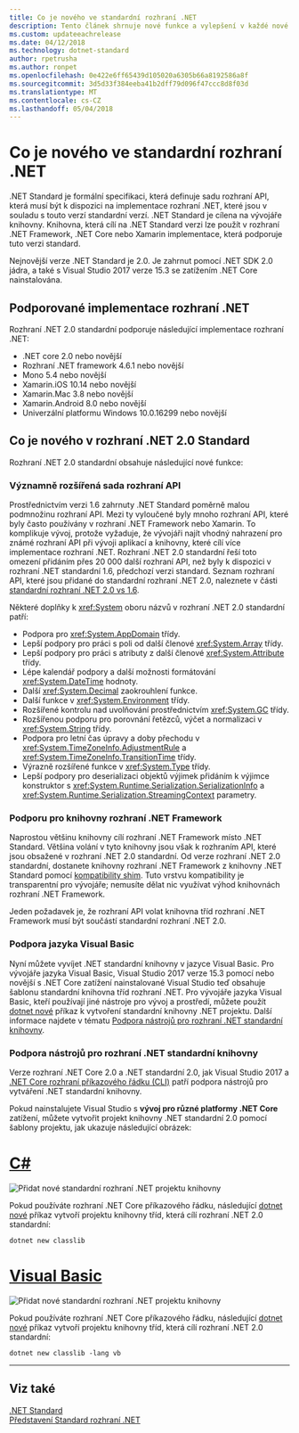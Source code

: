 ```yaml
---
title: Co je nového ve standardní rozhraní .NET
description: Tento článek shrnuje nové funkce a vylepšení v každé nové verze .NET Standard nalezen.
ms.custom: updateeachrelease
ms.date: 04/12/2018
ms.technology: dotnet-standard
author: rpetrusha
ms.author: ronpet
ms.openlocfilehash: 0e422e6ff65439d105020a6305b66a8192586a8f
ms.sourcegitcommit: 3d5d33f384eeba41b2dff79d096f47ccc8d8f03d
ms.translationtype: MT
ms.contentlocale: cs-CZ
ms.lasthandoff: 05/04/2018
---
```

# <a name="whats-new-in-the-net-standard"></a>Co je nového ve standardní rozhraní .NET

.NET Standard je formální specifikaci, která definuje sadu rozhraní API, která musí být k dispozici na implementace rozhraní .NET, které jsou v souladu s touto verzí standardní verzí. .NET Standard je cílena na vývojáře knihovny. Knihovna, která cílí na .NET Standard verzi lze použít v rozhraní .NET Framework, .NET Core nebo Xamarin implementace, která podporuje tuto verzi standard.

Nejnovější verze .NET Standard je 2.0. Je zahrnut pomocí .NET SDK 2.0 jádra, a také s Visual Studio 2017 verze 15.3 se zatížením .NET Core nainstalována.

## <a name="supported-net-implementations"></a>Podporované implementace rozhraní .NET

Rozhraní .NET 2.0 standardní podporuje následující implementace rozhraní .NET:

- .NET core 2.0 nebo novější
- Rozhraní .NET framework 4.6.1 nebo novější
- Mono 5.4 nebo novější
- Xamarin.iOS 10.14 nebo novější
- Xamarin.Mac 3.8 nebo novější
- Xamarin.Android 8.0 nebo novější
- Univerzální platformu Windows 10.0.16299 nebo novější

## <a name="whats-new-in-the-net-standard-20"></a>Co je nového v rozhraní .NET 2.0 Standard

Rozhraní .NET 2.0 standardní obsahuje následující nové funkce:

### <a name="a-vastly-expanded-set-of-apis"></a>Významně rozšířená sada rozhraní API

Prostřednictvím verzi 1.6 zahrnuty .NET Standard poměrně malou podmnožinu rozhraní API. Mezi ty vyloučené byly mnoho rozhraní API, které byly často používány v rozhraní .NET Framework nebo Xamarin. To komplikuje vývoj, protože vyžaduje, že vývojáři najít vhodný nahrazení pro známé rozhraní API při vývoji aplikací a knihovny, které cílí více implementace rozhraní .NET. Rozhraní .NET 2.0 standardní řeší toto omezení přidáním přes 20 000 další rozhraní API, než byly k dispozici v rozhraní .NET standardní 1.6, předchozí verzi standard. Seznam rozhraní API, které jsou přidané do standardní rozhraní .NET 2.0, naleznete v části [standardní rozhraní .NET 2.0 vs 1.6](https://raw.githubusercontent.com/dotnet/standard/master/docs/versions/netstandard2.0_diff.md).

Některé doplňky k <xref:System> oboru názvů v rozhraní .NET 2.0 standardní patří:

- Podpora pro <xref:System.AppDomain> třídy.
- Lepší podpory pro práci s poli od další členové <xref:System.Array> třídy.
- Lepší podpory pro práci s atributy z další členové <xref:System.Attribute> třídy.
- Lépe kalendář podpory a další možnosti formátování <xref:System.DateTime> hodnoty.
- Další <xref:System.Decimal> zaokrouhlení funkce.
- Další funkce v <xref:System.Environment> třídy.
- Rozšířené kontrolu nad uvolňování prostřednictvím <xref:System.GC> třídy.
- Rozšířenou podporu pro porovnání řetězců, výčet a normalizaci v <xref:System.String> třídy.
- Podpora pro letní čas úpravy a doby přechodu v <xref:System.TimeZoneInfo.AdjustmentRule> a <xref:System.TimeZoneInfo.TransitionTime> třídy.
- Výrazně rozšířené funkce v <xref:System.Type> třídy.
- Lepší podpory pro deserializaci objektů výjimek přidáním k výjimce konstruktor s <xref:System.Runtime.Serialization.SerializationInfo> a <xref:System.Runtime.Serialization.StreamingContext> parametry.

### <a name="support-for-net-framework-libraries"></a>Podporu pro knihovny rozhraní .NET Framework

Naprostou většinu knihovny cílí rozhraní .NET Framework místo .NET Standard. Většina volání v tyto knihovny jsou však k rozhraním API, které jsou obsažené v rozhraní .NET 2.0 standardní. Od verze rozhraní .NET 2.0 standardní, dostanete knihovny rozhraní .NET Framework z knihovny .NET Standard pomocí [kompatibility shim](https://github.com/dotnet/standard/blob/master/docs/netstandard-20/README.md#assembly-unification). Tuto vrstvu kompatibility je transparentní pro vývojáře; nemusíte dělat nic využívat výhod knihovnách rozhraní .NET Framework.

Jeden požadavek je, že rozhraní API volat knihovna tříd rozhraní .NET Framework musí být součástí standardní rozhraní .NET 2.0.

### <a name="support-for-visual-basic"></a>Podpora jazyka Visual Basic

Nyní můžete vyvíjet .NET standardní knihovny v jazyce Visual Basic. Pro vývojáře jazyka Visual Basic, Visual Studio 2017 verze 15.3 pomocí nebo novější s .NET Core zatížení nainstalované Visual Studio teď obsahuje šablonu standardní knihovna tříd rozhraní .NET. Pro vývojáře jazyka Visual Basic, kteří používají jiné nástroje pro vývoj a prostředí, můžete použít [dotnet nové](../../core/tools/dotnet-new.md) příkaz k vytvoření standardní knihovny .NET projektu. Další informace najdete v tématu [Podpora nástrojů pro rozhraní .NET standardní knihovny](#tooling-support-for-net-standard-libraries).

### <a name="tooling-support-for-net-standard-libraries"></a>Podpora nástrojů pro rozhraní .NET standardní knihovny

Verze rozhraní .NET Core 2.0 a .NET standardní 2.0, jak Visual Studio 2017 a [.NET Core rozhraní příkazového řádku (CLI)](../../core/tools/index.md) patří podpora nástrojů pro vytváření .NET standardní knihovny.

Pokud nainstalujete Visual Studio s **vývoj pro různé platformy .NET Core** zatížení, můžete vytvořit projekt knihovny .NET standardní 2.0 pomocí šablony projektu, jak ukazuje následující obrázek:

# <a name="ctabcsharp"></a>[C#](#tab/csharp)

![Přidat nové standardní rozhraní .NET projektu knihovny](./media/std-project-cs.png)

Pokud používáte rozhraní .NET Core příkazového řádku, následující [dotnet nové](../../core/tools/dotnet-new.md) příkaz vytvoří projektu knihovny tříd, která cílí rozhraní .NET 2.0 standardní:

```
dotnet new classlib
```

# <a name="visual-basictabvb"></a>[Visual Basic](#tab/vb)

![Přidat nové standardní rozhraní .NET projektu knihovny](./media/std-project-vb.png)

Pokud používáte rozhraní .NET Core příkazového řádku, následující [dotnet nové](../../core/tools/dotnet-new.md) příkaz vytvoří projektu knihovny tříd, která cílí rozhraní .NET 2.0 standardní:

```
dotnet new classlib -lang vb
```

---

## <a name="see-also"></a>Viz také

[.NET Standard](../net-standard.md)  
[Představení Standard rozhraní .NET](https://blogs.msdn.microsoft.com/dotnet/2016/09/26/introducing-net-standard/)
